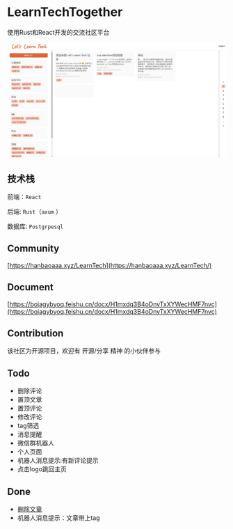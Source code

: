 # LearnTechTogether

使用Rust和React开发的交流社区平台

![](./resource/ui.png)

## 技术栈

前端：`React`


后端: `Rust`（`axum` ）

数据库: `Postgrpesql`

## Community

[https://hanbaoaaa.xyz/LearnTech](https://hanbaoaaa.xyz/LearnTech/)

## Document

[https://bojagybyoq.feishu.cn/docx/H1mxdq3B4oDnyTxXYWecHMF7nvc](https://bojagybyoq.feishu.cn/docx/H1mxdq3B4oDnyTxXYWecHMF7nvc)

## Contribution

该社区为开源项目，欢迎有 开源/分享 精神 的小伙伴参与

## Todo

- 删除评论
- 置顶文章
- 置顶评论
- 修改评论
- tag筛选
- 消息提醒
- 微信群机器人
- 个人页面
- 机器人消息提示:有新评论提示
- 点击logo跳回主页

## Done
- [删除文章](https://bojagybyoq.feishu.cn/docx/H1mxdq3B4oDnyTxXYWecHMF7nvc#DC2GdUwasoimqkxqI1Ic90Brneg)
- 机器人消息提示：文章带上tag


